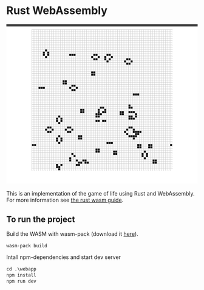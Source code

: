 # Rust WebAssembly

<img src="resources/game-of-life.png">

This is an implementation of the game of life using Rust and WebAssembly. For more information see [the rust wasm guide](https://rustwasm.github.io/docs/book/).

## To run the project

Build the WASM with wasm-pack (download it [here](https://rustwasm.github.io/wasm-pack/installer/)).

```
wasm-pack build
```

Intall npm-dependencies and start dev server

```
cd .\webapp
npm install
npm run dev
```
